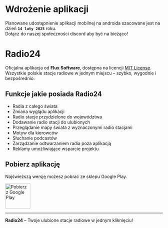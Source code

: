 # Wdrożenie aplikacji

Planowane udostępnienie aplikacji mobilnej na androida szacowane jest na dzień **`14 luty 2025`** roku.   
Dołącz do naszej społeczności discord aby być na bieżąco!

# Radio24

Oficjalna aplikacja od **Flux Software**, dostępna na licencji [MIT License](LICENSE).  
Wszystkie polskie stacje radiowe w jednym miejscu – szybko, wygodnie i bezpośrednio.

## Funkcje jakie posiada Radio24

- Radia z całego świata
- Zmiana wyglądu aplikacji
- Radio stacje przydzielone do województwa
- Dodawanie radio stacji do ulubionych
- Przeglądanie mapy świata z wyznaczonymi radio stacjami
- Motyw dla kierowców
- Słuchanie podcastów
- Zarządzanie odtwarzaniem radia poza aplikacją
- Reklamy umożliwiające wsparcie projektu

## Pobierz aplikację

Najświeższą wersję możesz pobrać ze sklepu Google Play.  

[<img src="https://play.google.com/intl/en_us/badges/images/generic/en_badge_web_generic.png"
    alt="Pobierz z Google Play"
    height="80">](...)

----

**Radio24** – Twoje ulubione stacje radiowe w jednym kliknięciu!
